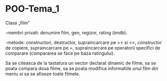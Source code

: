 # POO-Tema_1
Clasa „film” 

-membri privati: denumire film, gen, regizor, rating (imdb). 

-metode: constructori, destructor, supraincarcare pe >> si <<, constructor de copiere, supraincarcare pe =, supraincarcare pe operatorii specifici de comparare (compararea se face pe baza ratingului). 

Sa se citeasca de la tastatura un vector declarat dinamic de filme, sa se poata compara doua filme, sa se poata modifica informatiile unui film din meniu si sa se afiseze toate filmele.  
